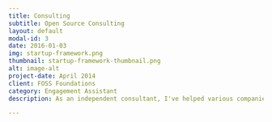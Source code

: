 ```yaml
---
title: Consulting
subtitle: Open Source Consulting
layout: default
modal-id: 3
date: 2016-01-03
img: startup-framework.png
thumbnail: startup-framework-thumbnail.png
alt: image-alt
project-date: April 2014
client: FOSS Foundations
category: Engagement Assistant
description: As an independent consultant, I've helped various companies as well as many different open source projects and groups find more efficient and respectful ways to work together, profitably.

---
```

